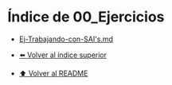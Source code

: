# Índice de 00_Ejercicios

- [Ej-Trabajando-con-SAI's.md](Ej-Trabajando-con-SAI's.md)


- [⬅️ Volver al índice superior](../Index.md)
- [⬆️ Volver al README](/README.md)
